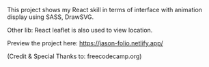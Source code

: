 This project shows my React skill in terms of interface with animation display using SASS, DrawSVG.

Other lib: React leaflet is also used to view location.

Preview the project here: https://jason-folio.netlify.app/

(Credit & Special Thanks to: freecodecamp.org)
